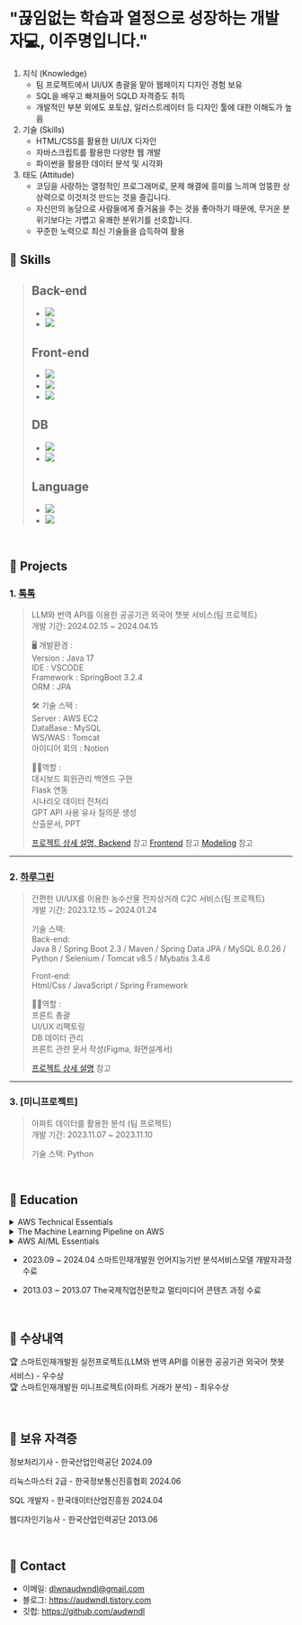 # "끊임없는 학습과 열정으로 성장하는 개발자💻, 이주명입니다."
  1. 지식 (Knowledge)
     - 팀 프로젝트에서 UI/UX 총괄을 맡아 웹페이지 디자인 경험 보유
     - SQL을 배우고 빠져들어 SQLD 자격증도 취득
     - 개발적인 부분 외에도 포토샵, 일러스트레이터 등 디자인 툴에 대한 이해도가 높음
  2. 기술 (Skills)
     - HTML/CSS를 활용한 UI/UX 디자인
     - 자바스크립트를 활용한 다양한 웹 개발
     - 파이썬을 활용한 데이터 분석 및 시각화
  3. 태도 (Attitude)
     - 코딩을 사랑하는 열정적인 프로그래머로, 문제 해결에 흥미를 느끼며 엉뚱한 상상력으로 이것저것 만드는 것을 즐깁니다.
     - 자신만의 농담으로 사람들에게 즐거움을 주는 것을 좋아하기 때문에, 무거운 분위기보다는 가볍고 유쾌한 분위기를 선호합니다.
     - 꾸준한 노력으로 최신 기술들을 습득하여 활용

## :pushpin: Skills
>## Back-end
>  - <img src="https://img.shields.io/badge/spring-6DB33F?style=for-the-badge&logo=spring&logoColor=white">
>  - <img src="https://img.shields.io/badge/springboot-6DB33F?style=for-the-badge&logo=springboot&logoColor=white">
>## Front-end
>  - <img src="https://img.shields.io/badge/html5-E34F26?style=for-the-badge&logo=html5&logoColor=white">
>  - <img src="https://img.shields.io/badge/css-1572B6?style=for-the-badge&logo=css3&logoColor=white">
>  - <img src="https://img.shields.io/badge/javascript-F7DF1E?style=for-the-badge&logo=javascript&logoColor=white">
>## DB
>  - <img src="https://img.shields.io/badge/oracle-F80000?style=for-the-badge&logo=oracle&logoColor=white">
>  - <img src="https://img.shields.io/badge/mysql-4479A1?style=for-the-badge&logo=mysql&logoColor=white">
>## Language
>  - <img src="https://img.shields.io/badge/python-3776AB?style=for-the-badge&logo=python&logoColor=white">
>  - <img src="https://img.shields.io/badge/java-007396?style=for-the-badge&logo=java&logoColor=white">
</br>

## :pushpin: Projects
### 1. [톡톡](https://github.com/Project-TokTalk)
>LLM와 번역 API를 이용한 공공기관 외국어 챗봇 서비스(팀 프로젝트)  
>개발 기간: 2024.02.15 ~ 2024.04.15
>  
>🖥 개발환경 :  
>Version : Java 17  
>IDE : VSCODE  
>Framework : SpringBoot 3.2.4  
>ORM : JPA
>
>🛠 기술 스택 :  
>Server : AWS EC2  
>DataBase : MySQL  
>WS/WAS : Tomcat  
>아이디어 회의 : Notion
>
>👩🏻역할 :  
>대시보드 회원관리 백엔드 구현  
>Flask 연동  
>시나리오 데이터 전처리  
>GPT API 사용 유사 질의문 생성  
>산출문서, PPT  
>
>[프로젝트 상세 설명, Backend](https://github.com/Project-TokTalk/backend) 참고
>[Frontend](https://github.com/Project-TokTalk/React) 참고
>[Modeling](https://github.com/Project-TokTalk/Modeling) 참고

---

### 2. [하루그린](https://github.com/2023-SMHRD-IS-AI1/HRGR)
> 간편한 UI/UX를 이용한 농수산물 전자상거래 C2C 서비스(팀 프로젝트)  
>개발 기간: 2023.12.15 ~ 2024.01.24  
>  
>기술 스택:  
>Back-end:  
>Java 8 / Spring Boot 2.3 / Maven / Spring Data JPA / MySQL 8.0.26 / Python / Selenium / Tomcat v8.5 / Mybatis 3.4.6
> 
>Front-end:  
>Html/Css / JavaScript / Spring Framework
>
>👩🏻역할 :  
>프론트 총괄   
>UI/UX 리팩토링  
>DB 데이터 관리  
>프론트 관련 문서 작성(Figma, 화면설계서)  
>
>[프로젝트 상세 설명](https://github.com/2023-SMHRD-IS-AI1/HRGR) 참고

---

### 3. [미니프로젝트]
>아파트 데이터를 활용한 분석  (팀 프로젝트)  
>개발 기간: 2023.11.07 ~ 2023.11.10
>  
>기술 스택: Python
>  

</br>


## :pushpin: Education
<details><summary>AWS Technical Essentials</summary>
<img src="https://github.com/user-attachments/assets/f86830e9-29e5-4a75-9716-405016534893" width=75%></details>
<details><summary>The Machine Learning Pipeline on AWS</summary>
<img src="https://github.com/user-attachments/assets/d03af1d2-d573-4e22-aa3c-addaaf1f5d22" width=75%></details>
<details><summary>AWS AI/ML Essentials</summary>
<img src="https://github.com/user-attachments/assets/7e8ec1d8-a384-4495-9aca-daee1a4f83db" width=75%></details>

- 2023.09 ~ 2024.04 스마트인재개발원 언어지능기반 분석서비스모델 개발자과정 수료

- 2013.03 ~ 2013.07 The국제직업전문학교 멀티미디어 콘텐츠 과정 수료

</br>

## :pushpin: 수상내역
🏆 스마트인재개발원 실전프로젝트(LLM와 번역 API를 이용한 공공기관 외국어 챗봇 서비스) - 우수상<br>
🏆 스마트인재개발원 미니프로젝트(아파트 거래가 분석) - 최우수상

</br>

## :pushpin: 보유 자격증
정보처리기사 - 한국산업인력공단 2024.09

리눅스마스터 2급 - 한국정보통신진흥협회 2024.06

SQL 개발자 - 한국데이터산업진흥원 2024.04

웹디자인기능사 - 한국산업인력공단 2013.06

</br>

## :pushpin: Contact
- 이메일: dlwnaudwndl@gmail.com
- 블로그: https://audwndl.tistory.com
- 깃헙: https://github.com/audwndl

</br>


